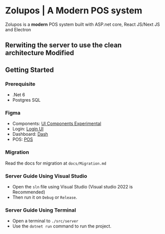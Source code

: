 # Zolupos | A Modern POS system
Zolupos is a **modern** POS system built with ASP.net core, React JS/Next JS and Electron

## Rerwiting the server to use the clean architecture Modified

## Getting Started
### Prerequisite
- .Net 6
- Postgres SQL  


### Figma
- Components: [UI Components Experimental](https://www.figma.com/file/wWOUndHIlA0Ie1YQu6DFy7/Untitled?node-id=4%3A3)
- Login: [Login UI](https://www.figma.com/file/wWOUndHIlA0Ie1YQu6DFy7/?node-id=9%3A17)
- Dashboard: [Dash](https://www.figma.com/file/wWOUndHIlA0Ie1YQu6DFy7/?node-id=9%3A51)
- POS: [POS](https://www.figma.com/file/wWOUndHIlA0Ie1YQu6DFy7/?node-id=26%3A72)
### Migration
Read the docs for migration at `docs/Migration.md`

### Server Guide Using Visual Studio
- Open the `sln` file using Visual Studio (Visual studio 2022 is Recommended)
- Then run it on `Debug` or `Release`.

### Server Guide Using Terminal
- Open a terminal to `./src/server`
- Use the `dotnet run` command to run the project.
